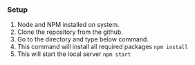 ### Setup
1. Node and NPM installed on system.
2. Clone the repository from the github.
3. Go to the directory and type below command.
4. This command will install all required packages `npm install`
5. This will start the local server `npm start`